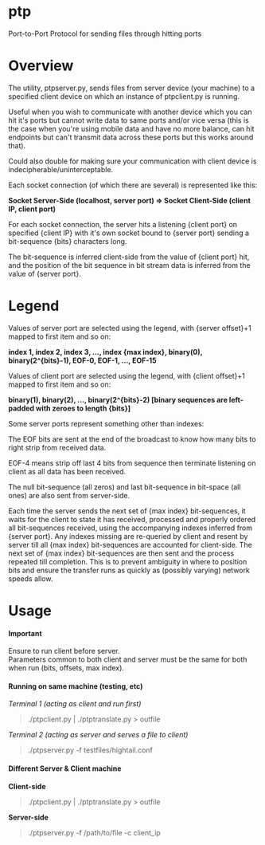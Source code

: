 # ptp
Port-to-Port Protocol for sending files through hitting ports

Overview
===
The utility, ptpserver.py, sends files from server device (your machine) to a specified client device on which an instance of ptpclient.py is running.

Useful when you wish to communicate with another device which you can hit it's ports but cannot write data to same ports and/or vice versa (this is the case when you're using mobile data and have no more balance, can hit endpoints but can't transmit data across these ports but this works around that).  

Could also double for making sure your communication with client device is indecipherable/uninterceptable.

Each socket connection (of which there are several) is represented like this:

**Socket Server-Side (localhost, server port) => Socket Client-Side (client IP, client port)**

For each socket connection, the server hits a listening {client port} on specified {client IP} with it's own socket bound to {server port} sending a bit-sequence {bits} characters long. 

The bit-sequence is inferred client-side from the value of {client port} hit, and the position of the bit sequence in bit stream data is inferred from the value of {server port}.

Legend
===

Values of server port are selected using the legend, with {server offset}+1 mapped to first item and so on:  

**index 1, index 2, index 3, ..., index {max index}, binary(0), binary(2^{bits}-1), EOF-0, EOF-1, ..., EOF-15**

Values of client port are selected using the legend, with {client offset}+1 mapped to first item and so on:  

**binary(1), binary(2), ..., binary(2^{bits}-2)           [binary sequences are left-padded with zeroes to length {bits}]**

Some server ports represent something other than indexes:  

The EOF bits are sent at the end of the broadcast to know how many bits to right strip from received data.  

EOF-4 means strip off last 4 bits from sequence then terminate listening on client as all data has been received.

The null bit-sequence (all zeros) and last bit-sequence in bit-space (all ones) are also sent from server-side.

Each time the server sends the next set of {max index} bit-sequences, it waits for the client to state it has received, processed and properly ordered all bit-sequences received, using the accompanying indexes inferred from {server port}. Any indexes missing are re-queried by client and resent by server till all {max index} bit-sequences are accounted for client-side. The next set of {max index} bit-sequences are then sent and the process repeated till completion. This is to prevent ambiguity in where to position bits and ensure the transfer runs as quickly as (possibly varying) network speeds allow.


Usage
===
#### Important
Ensure to run client before server.  
Parameters common to both client and server must be the same for both when run (bits, offsets, max index).

#### Running on same machine (testing, etc)  

_Terminal 1 (acting as client and run first)_
> ./ptpclient.py | ./ptptranslate.py > outfile

_Terminal 2 (acting as server and serves a file  to client)_  
> ./ptpserver.py -f testfiles/hightail.conf  

#### Different Server & Client machine  

**Client-side**
> ./ptpclient.py | ./ptptranslate.py > outfile

**Server-side**
> ./ptpserver.py -f /path/to/file -c client_ip  
